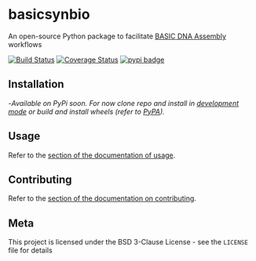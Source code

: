 # basicsynbio

An open-source Python package to facilitate [BASIC DNA Assembly](https://www.basic-assembly.org/about) workflows

[![Build Status][travis_badge]][travis_url]
[![Coverage Status][coverage_badge]][coverage_url]
[![pypi badge][pypi_badge]][pypi_url]

## Installation

-*Available on PyPi soon. For now clone repo and install in [development mode][development_url] or build and install wheels (refer to [PyPA](https://www.pypa.io/en/latest/)).*

## Usage

Refer to the [section of the documentation of usage](https://londonbiofoundry.github.io/basicsynbio/usage.html).

## Contributing

Refer to the [section of the documentation on contributing](https://londonbiofoundry.github.io/basicsynbio/contributing.html).

## Meta

This project is licensed under the BSD 3-Clause License - see the ``LICENSE`` file for details

[pypi_badge]: https://img.shields.io/pypi/v/basicsynbio.svg
[pypi_url]: https://pypi.python.org/pypi/basicsynbio
[travis_badge]: https://travis-ci.org/LondonBiofoundry/basicsynbio.svg?branch=master
[travis_url]: https://travis-ci.org/LondonBiofoundry/basicsynbio
[coverage_badge]: https://coveralls.io/repos/github/LondonBiofoundry/basicsynbio/badge.svg?branch=master
[coverage_url]: https://coveralls.io/github/LondonBiofoundry/basicsynbio?branch=master
[development_url]: https://packaging.python.org/guides/distributing-packages-using-setuptools/#working-in-development-mode